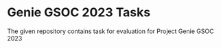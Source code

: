 # Genie GSOC 2023 Tasks

The given repository contains task for evaluation for Project Genie GSOC 2023

